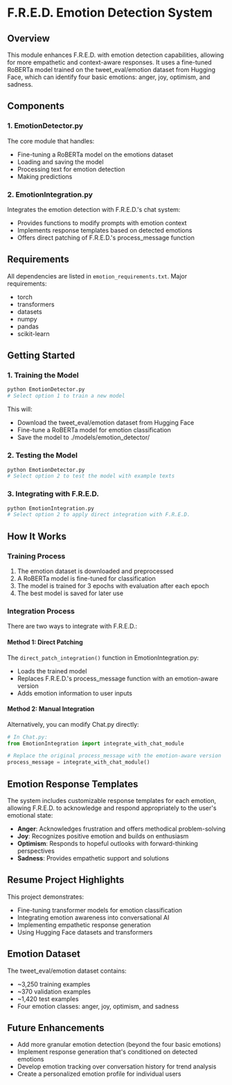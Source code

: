 # F.R.E.D. Emotion Detection System

## Overview
This module enhances F.R.E.D. with emotion detection capabilities, allowing for more empathetic and context-aware responses. It uses a fine-tuned RoBERTa model trained on the tweet_eval/emotion dataset from Hugging Face, which can identify four basic emotions: anger, joy, optimism, and sadness.

## Components

### 1. EmotionDetector.py
The core module that handles:
- Fine-tuning a RoBERTa model on the emotions dataset
- Loading and saving the model
- Processing text for emotion detection
- Making predictions

### 2. EmotionIntegration.py
Integrates the emotion detection with F.R.E.D.'s chat system:
- Provides functions to modify prompts with emotion context
- Implements response templates based on detected emotions
- Offers direct patching of F.R.E.D.'s process_message function

## Requirements
All dependencies are listed in `emotion_requirements.txt`. Major requirements:
- torch
- transformers
- datasets
- numpy
- pandas
- scikit-learn

## Getting Started

### 1. Training the Model
```python
python EmotionDetector.py
# Select option 1 to train a new model
```

This will:
- Download the tweet_eval/emotion dataset from Hugging Face
- Fine-tune a RoBERTa model for emotion classification
- Save the model to ./models/emotion_detector/

### 2. Testing the Model
```python
python EmotionDetector.py
# Select option 2 to test the model with example texts
```

### 3. Integrating with F.R.E.D.
```python
python EmotionIntegration.py
# Select option 2 to apply direct integration with F.R.E.D.
```

## How It Works

### Training Process
1. The emotion dataset is downloaded and preprocessed
2. A RoBERTa model is fine-tuned for classification
3. The model is trained for 3 epochs with evaluation after each epoch
4. The best model is saved for later use

### Integration Process
There are two ways to integrate with F.R.E.D.:

#### Method 1: Direct Patching
The `direct_patch_integration()` function in EmotionIntegration.py:
- Loads the trained model
- Replaces F.R.E.D.'s process_message function with an emotion-aware version
- Adds emotion information to user inputs

#### Method 2: Manual Integration
Alternatively, you can modify Chat.py directly:

```python
# In Chat.py:
from EmotionIntegration import integrate_with_chat_module

# Replace the original process_message with the emotion-aware version
process_message = integrate_with_chat_module()
```

## Emotion Response Templates
The system includes customizable response templates for each emotion, allowing F.R.E.D. to acknowledge and respond appropriately to the user's emotional state:

- **Anger**: Acknowledges frustration and offers methodical problem-solving
- **Joy**: Recognizes positive emotion and builds on enthusiasm
- **Optimism**: Responds to hopeful outlooks with forward-thinking perspectives
- **Sadness**: Provides empathetic support and solutions

## Resume Project Highlights
This project demonstrates:
- Fine-tuning transformer models for emotion classification
- Integrating emotion awareness into conversational AI
- Implementing empathetic response generation
- Using Hugging Face datasets and transformers

## Emotion Dataset
The tweet_eval/emotion dataset contains:
- ~3,250 training examples
- ~370 validation examples
- ~1,420 test examples
- Four emotion classes: anger, joy, optimism, and sadness

## Future Enhancements
- Add more granular emotion detection (beyond the four basic emotions)
- Implement response generation that's conditioned on detected emotions
- Develop emotion tracking over conversation history for trend analysis
- Create a personalized emotion profile for individual users 